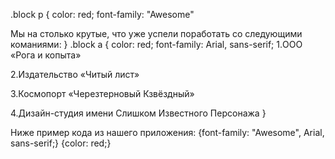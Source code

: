 .block p {
    color: red;
    font-family: "Awesome"

Мы на столько крутые, что уже успели поработать со следующими команиями:
}
.block a {
    color: red;
    font-family: Arial, sans-serif;
   1.ООО «Рога и копыта»

   2.Издательство «Читый лист»

   3.Космопорт «Черезтерновый Кзвёздный»

   4.Дизайн-студия имени Слишком Известного Персонажа
    }

   Ниже пример кода из нашего приложения:
{font-family: "Awesome", Arial, sans-serif;}
{color: red;}